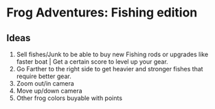 # Frog Adventures: Fishing edition


## Ideas
1. Sell fishes/Junk to be able to buy new Fishing rods or upgrades like faster boat | Get a certain score to level up your gear.
2. Go Farther to the right side to get heavier and stronger fishes that require better gear.
3. Zoom out/in camera
4. Move up/down camera
5. Other frog colors buyable with points
